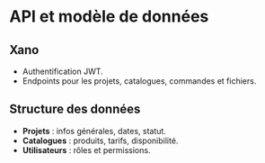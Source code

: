 # API et modèle de données

## Xano
- Authentification JWT.
- Endpoints pour les projets, catalogues, commandes et fichiers.

## Structure des données
- **Projets** : infos générales, dates, statut.
- **Catalogues** : produits, tarifs, disponibilité.
- **Utilisateurs** : rôles et permissions.
